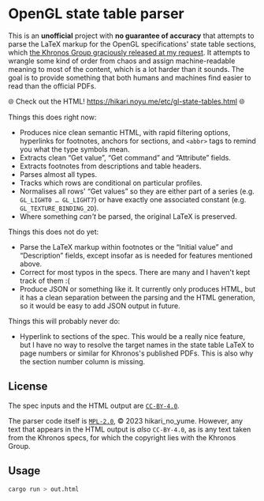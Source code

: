 OpenGL state table parser
=========================

This is an **unofficial** project with **no guarantee of accuracy** that attempts to parse the LaTeX markup for the OpenGL specifications' state table sections, which [the Khronos Group graciously released at my request](https://github.com/KhronosGroup/OpenGL-Registry/issues/571). It attempts to wrangle some kind of order from chaos and assign machine-readable meaning to most of the content, which is a lot harder than it sounds. The goal is to provide something that both humans and machines find easier to read than the official PDFs.

🌐 Check out the HTML! <https://hikari.noyu.me/etc/gl-state-tables.html> 🌐

Things this does right now:

* Produces nice clean semantic HTML, with rapid filtering options, hyperlinks for footnotes, anchors for sections, and `<abbr>` tags to remind you what the type symbols mean.
* Extracts clean “Get value”, “Get command” and “Attribute” fields.
* Extracts footnotes from descriptions and table headers.
* Parses almost all types.
* Tracks which rows are conditional on particular profiles.
* Normalises all rows' “Get values” so they are either part of a series (e.g. `GL_LIGHT0 … GL_LIGHT7`) or have exactly one associated constant (e.g. `GL_TEXTURE_BINDING_2D`).
* Where something _can't_ be parsed, the original LaTeX is preserved.

Things this does not do yet:

* Parse the LaTeX markup within footnotes or the “Initial value” and “Description” fields, except insofar as is needed for features mentioned above.
* Correct for most typos in the specs. There are many and I haven't kept track of them :(
* Produce JSON or something like it. It currently only produces HTML, but it has a clean separation between the parsing and the HTML generation, so it would be easy to add JSON output in future.

Things this will probably never do:

* Hyperlink to sections of the spec. This would be a really nice feature, but I have no way to resolve the target names in the state table LaTeX to page numbers or similar for Khronos's published PDFs. This is also why the section number column is missing.

License
-------

The spec inputs and the HTML output are [`CC-BY-4.0`](https://spdx.org/licenses/CC-BY-4.0.html).

The parser code itself is [`MPL-2.0`](https://spdx.org/licenses/MPL-2.0.html), © 2023 hikari\_no\_yume. However, any text that appears in the HTML output is _also_ `CC-BY-4.0`, as is any text taken from the Khronos specs, for which the copyright lies with the Khronos Group.

Usage
-----

```sh
cargo run > out.html
```
